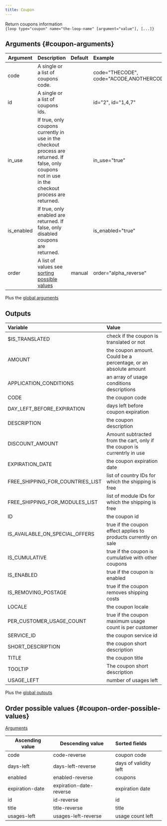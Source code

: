 ```yaml
---
title: Coupon
---
```


Return coupons information   
`{loop type="coupon" name="the-loop-name" [argument="value"], [...]}`

## Arguments {#coupon-arguments}

| Argument   | Description                                                                                                                                          | Default | Example                                         |
|------------|:-----------------------------------------------------------------------------------------------------------------------------------------------------|:-------:|:------------------------------------------------|
| code       | A single or a list of coupons code.                                                                                                                  |         | code="THECODE", code="ACODE,ANOTHERCODE,COCODE" |                                                    |           | product="2"                 |
| id         | A single or a list of coupons ids.                                                                                                                   |         | id="2", id="1,4,7"                              |
| in_use     | If true, only coupons currently in use in the checkout process are returned. If false, only coupons not in use in the checkout process are returned. |         | in_use="true"                                   |
| is_enabled | If true, only enabled are returned. If false, only disabled coupons are returned.                                                                    |         | is_enabled="true"                               |
| order      | A list of values see [sorting possible values](#coupon-order-possible-values)                                                                        | manual  | order="alpha_reverse"                           |

Plus the [global arguments](./global_arguments)

## Outputs

| Variable                         | Value                                                                    |
|:---------------------------------|:-------------------------------------------------------------------------|
| $IS_TRANSLATED                   | check if the coupon is translated or not                                 |
| AMOUNT                           | the coupon amount. Could be a percentage, or an absolute amount          |
| APPLICATION_CONDITIONS           | an array of usage conditions descriptions                                |
| CODE                             | the coupon code                                                          |
| DAY_LEFT_BEFORE_EXPIRATION       | days left before coupon expiration                                       |
| DESCRIPTION                      | the coupon description                                                   |
| DISCOUNT_AMOUNT                  | Amount subtracted from the cart, only if the coupon is currentrly in use |
| EXPIRATION_DATE                  | the coupon expiration date                                               |
| FREE_SHIPPING_FOR_COUNTRIES_LIST | list of country IDs for which the shipping is free                       |
| FREE_SHIPPING_FOR_MODULES_LIST   | list of module IDs for which the shipping is free                        |
| ID                               | the coupon id                                                            |
| IS_AVAILABLE_ON_SPECIAL_OFFERS   | true if the coupon effect applies to products currently on sale          |
| IS_CUMULATIVE                    | true if the coupon is cumulative with other coupons                      |
| IS_ENABLED                       | true if the coupon is enabled                                            |
| IS_REMOVING_POSTAGE              | true if the coupon removes shipping costs                                |
| LOCALE                           | the coupon locale                                                        |
| PER_CUSTOMER_USAGE_COUNT         | true if the coupon maximum usage count is per customer                   |
| SERVICE_ID                       | the coupon service id                                                    |
| SHORT_DESCRIPTION                | the coupon short description                                             |
| TITLE                            | the coupon title                                                         |
| TOOLTIP                          | The coupon short description                                             |
| USAGE_LEFT                       | number of usages left                                                    |

Plus the [global outputs](./global_outputs)

## Order possible values {#coupon-order-possible-values}
[Arguments](#coupon-arguments)

| Ascending value | Descending value        | Sorted fields         |
|-----------------|-------------------------|:----------------------|
| code            | code-reverse            | coupon code           |
| days-left       | days-left-reverse       | days of validity left |
| enabled         | enabled-reverse         | coupons               |
| expiration-date | expiration-date-reverse | expiration date       |
| id              | id-reverse              | id                    |
| title           | title-reverse           | title                 |
| usages-left     | usages-left-reverse     | usage count left      |
